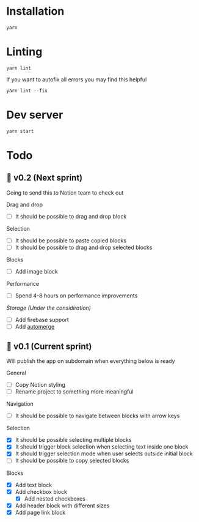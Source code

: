 # Installation

`yarn`

# Linting 

`yarn lint`

If you want to autofix all errors you may find this helpful

`yarn lint --fix`

# Dev server

`yarn start`

# Todo

## 🚀 v0.2 (Next sprint)

Going to send this to Notion team to check out

Drag and drop

- [ ] It should be possible to drag and drop block

Selection

- [ ] It should be possible to paste copied blocks
- [ ] It should be possible to drag and drop selected blocks

Blocks

- [ ] Add image block

Performance

- [ ] Spend 4-8 hours on performance improvements

*Storage (Under the considiration)*

- [ ] Add firebase support
- [ ] Add [automerge](https://github.com/automerge/automerge)  

## 👑 v0.1 (Current sprint)

Will publish the app on subdomain when everything below is ready

General

- [ ] Copy Notion styling
- [ ] Rename project to something more meaningful

Navigation

- [ ] It should be possible to navigate between blocks with arrow keys

Selection

- [x] It should be possible selecting multiple blocks 
- [x] It should trigger block selection when selecting text inside one block 
- [x] It should trigger selection mode when user selects outside initial block 
- [ ] It should be possible to copy selected blocks

Blocks

- [x] Add text block
- [x] Add checkbox block
    - [x] Add nested checkboxes
- [x] Add header block with different sizes
- [x] Add page link block
